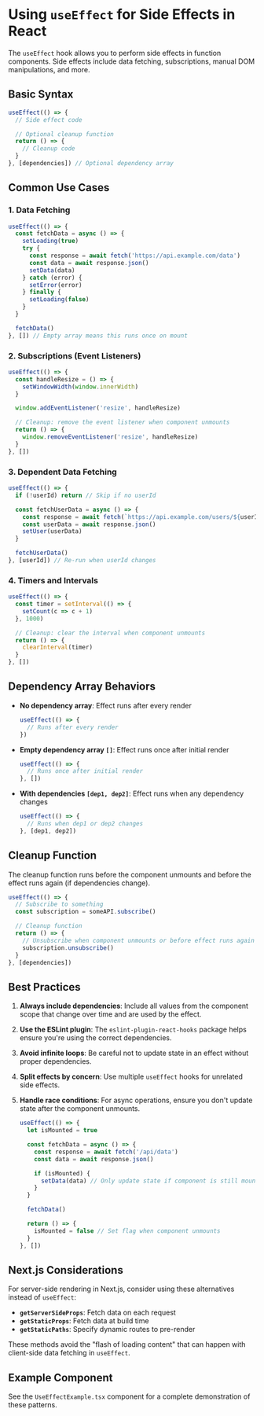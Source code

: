 # Using `useEffect` for Side Effects in React

The `useEffect` hook allows you to perform side effects in function components. Side effects include data fetching, subscriptions, manual DOM manipulations, and more.

## Basic Syntax

```jsx
useEffect(() => {
  // Side effect code

  // Optional cleanup function
  return () => {
    // Cleanup code
  }
}, [dependencies]) // Optional dependency array
```

## Common Use Cases

### 1. Data Fetching

```jsx
useEffect(() => {
  const fetchData = async () => {
    setLoading(true)
    try {
      const response = await fetch('https://api.example.com/data')
      const data = await response.json()
      setData(data)
    } catch (error) {
      setError(error)
    } finally {
      setLoading(false)
    }
  }

  fetchData()
}, []) // Empty array means this runs once on mount
```

### 2. Subscriptions (Event Listeners)

```jsx
useEffect(() => {
  const handleResize = () => {
    setWindowWidth(window.innerWidth)
  }

  window.addEventListener('resize', handleResize)

  // Cleanup: remove the event listener when component unmounts
  return () => {
    window.removeEventListener('resize', handleResize)
  }
}, [])
```

### 3. Dependent Data Fetching

```jsx
useEffect(() => {
  if (!userId) return // Skip if no userId

  const fetchUserData = async () => {
    const response = await fetch(`https://api.example.com/users/${userId}`)
    const userData = await response.json()
    setUser(userData)
  }

  fetchUserData()
}, [userId]) // Re-run when userId changes
```

### 4. Timers and Intervals

```jsx
useEffect(() => {
  const timer = setInterval(() => {
    setCount(c => c + 1)
  }, 1000)

  // Cleanup: clear the interval when component unmounts
  return () => {
    clearInterval(timer)
  }
}, [])
```

## Dependency Array Behaviors

- **No dependency array**: Effect runs after every render

  ```jsx
  useEffect(() => {
    // Runs after every render
  })
  ```

- **Empty dependency array `[]`**: Effect runs once after initial render

  ```jsx
  useEffect(() => {
    // Runs once after initial render
  }, [])
  ```

- **With dependencies `[dep1, dep2]`**: Effect runs when any dependency changes
  ```jsx
  useEffect(() => {
    // Runs when dep1 or dep2 changes
  }, [dep1, dep2])
  ```

## Cleanup Function

The cleanup function runs before the component unmounts and before the effect runs again (if dependencies change).

```jsx
useEffect(() => {
  // Subscribe to something
  const subscription = someAPI.subscribe()

  // Cleanup function
  return () => {
    // Unsubscribe when component unmounts or before effect runs again
    subscription.unsubscribe()
  }
}, [dependencies])
```

## Best Practices

1. **Always include dependencies**: Include all values from the component scope that change over time and are used by the effect.

2. **Use the ESLint plugin**: The `eslint-plugin-react-hooks` package helps ensure you're using the correct dependencies.

3. **Avoid infinite loops**: Be careful not to update state in an effect without proper dependencies.

4. **Split effects by concern**: Use multiple `useEffect` hooks for unrelated side effects.

5. **Handle race conditions**: For async operations, ensure you don't update state after the component unmounts.

   ```jsx
   useEffect(() => {
     let isMounted = true

     const fetchData = async () => {
       const response = await fetch('/api/data')
       const data = await response.json()

       if (isMounted) {
         setData(data) // Only update state if component is still mounted
       }
     }

     fetchData()

     return () => {
       isMounted = false // Set flag when component unmounts
     }
   }, [])
   ```

## Next.js Considerations

For server-side rendering in Next.js, consider using these alternatives instead of `useEffect`:

- **`getServerSideProps`**: Fetch data on each request
- **`getStaticProps`**: Fetch data at build time
- **`getStaticPaths`**: Specify dynamic routes to pre-render

These methods avoid the "flash of loading content" that can happen with client-side data fetching in `useEffect`.

## Example Component

See the `UseEffectExample.tsx` component for a complete demonstration of these patterns.
